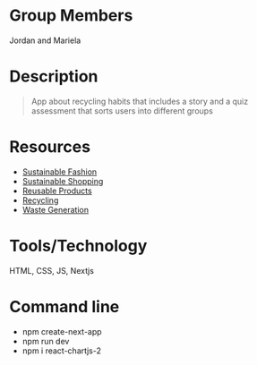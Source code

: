 # Group Members

Jordan and Mariela

# Description

> App about recycling habits that includes a story and a quiz assessment that sorts users into different groups

# Resources

- [Sustainable Fashion](https://www.sustainablejungle.com/sustainable-living/ethical-sustainable-fashion/)
- [Sustainable Shopping](https://www.thegoodtrade.com/)
- [Reusable Products](https://www.self.com/gallery/reusable-products)
- [Recycling](https://karacarrero.com/learning-about-recycling/#:~:text=Recycling%20is%20taking%20waste%20or,part%20of%20your%20cereal%20box)
- [Waste Generation](https://www.tn.gov/environment/program-areas/sw-mm-organics/sw-mm-residential-composting.html)

# Tools/Technology

HTML, CSS, JS, Nextjs

# Command line

- npm create-next-app
- npm run dev
- npm i react-chartjs-2
